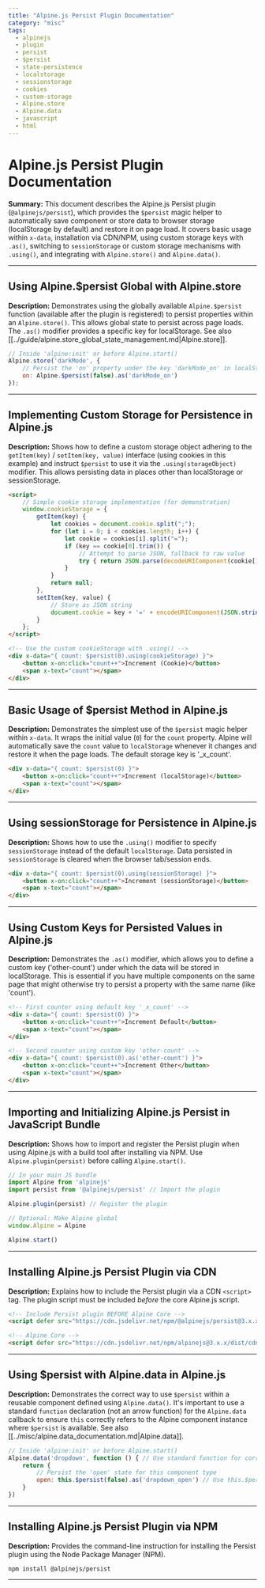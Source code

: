 ```yaml
---
title: "Alpine.js Persist Plugin Documentation"
category: "misc"
tags:
  - alpinejs
  - plugin
  - persist
  - $persist
  - state-persistence
  - localstorage
  - sessionstorage
  - cookies
  - custom-storage
  - Alpine.store
  - Alpine.data
  - javascript
  - html
---
```


# Alpine.js Persist Plugin Documentation

**Summary:** This document describes the Alpine.js Persist plugin (`@alpinejs/persist`), which provides the `$persist` magic helper to automatically save component or store data to browser storage (localStorage by default) and restore it on page load. It covers basic usage within `x-data`, installation via CDN/NPM, using custom storage keys with `.as()`, switching to `sessionStorage` or custom storage mechanisms with `.using()`, and integrating with `Alpine.store()` and `Alpine.data()`.

---

## Using Alpine.$persist Global with Alpine.store

**Description:** Demonstrates using the globally available `Alpine.$persist` function (available after the plugin is registered) to persist properties within an `Alpine.store()`. This allows global state to persist across page loads. The `.as()` modifier provides a specific key for localStorage. See also [[../guide/alpine.store_global_state_management.md|Alpine.store]].

```javascript
// Inside 'alpine:init' or before Alpine.start()
Alpine.store('darkMode', {
    // Persist the 'on' property under the key 'darkMode_on' in localStorage
    on: Alpine.$persist(false).as('darkMode_on')
});
```

---

## Implementing Custom Storage for Persistence in Alpine.js

**Description:** Shows how to define a custom storage object adhering to the `getItem(key)` / `setItem(key, value)` interface (using cookies in this example) and instruct `$persist` to use it via the `.using(storageObject)` modifier. This allows persisting data in places other than localStorage or sessionStorage.

```html
<script>
    // Simple cookie storage implementation (for demonstration)
    window.cookieStorage = {
        getItem(key) {
            let cookies = document.cookie.split(";");
            for (let i = 0; i < cookies.length; i++) {
                let cookie = cookies[i].split("=");
                if (key == cookie[0].trim()) {
                    // Attempt to parse JSON, fallback to raw value
                    try { return JSON.parse(decodeURIComponent(cookie[1])); } catch (e) { return decodeURIComponent(cookie[1]); }
                }
            }
            return null;
        },
        setItem(key, value) {
            // Store as JSON string
            document.cookie = key + '=' + encodeURIComponent(JSON.stringify(value));
        }
    };
</script>

<!-- Use the custom cookieStorage with .using() -->
<div x-data="{ count: $persist(0).using(cookieStorage) }">
    <button x-on:click="count++">Increment (Cookie)</button>
    <span x-text="count"></span>
</div>
```

---

## Basic Usage of $persist Method in Alpine.js

**Description:** Demonstrates the simplest use of the `$persist` magic helper within `x-data`. It wraps the initial value (`0`) for the `count` property. Alpine will automatically save the `count` value to `localStorage` whenever it changes and restore it when the page loads. The default storage key is '_x_count'.

```html
<div x-data="{ count: $persist(0) }">
    <button x-on:click="count++">Increment (localStorage)</button>
    <span x-text="count"></span>
</div>
```

---

## Using sessionStorage for Persistence in Alpine.js

**Description:** Shows how to use the `.using()` modifier to specify `sessionStorage` instead of the default `localStorage`. Data persisted in `sessionStorage` is cleared when the browser tab/session ends.

```html
<div x-data="{ count: $persist(0).using(sessionStorage) }">
    <button x-on:click="count++">Increment (sessionStorage)</button>
    <span x-text="count"></span>
</div>
```

---

## Using Custom Keys for Persisted Values in Alpine.js

**Description:** Demonstrates the `.as()` modifier, which allows you to define a custom key ('other-count') under which the data will be stored in localStorage. This is essential if you have multiple components on the same page that might otherwise try to persist a property with the same name (like 'count').

```html
<!-- First counter using default key '_x_count' -->
<div x-data="{ count: $persist(0) }">
    <button x-on:click="count++">Increment Default</button>
    <span x-text="count"></span>
</div>

<!-- Second counter using custom key 'other-count' -->
<div x-data="{ count: $persist(0).as('other-count') }">
    <button x-on:click="count++">Increment Other</button>
    <span x-text="count"></span>
</div>
```

---

## Importing and Initializing Alpine.js Persist in JavaScript Bundle

**Description:** Shows how to import and register the Persist plugin when using Alpine.js with a build tool after installing via NPM. Use `Alpine.plugin(persist)` before calling `Alpine.start()`.

```javascript
// In your main JS bundle
import Alpine from 'alpinejs'
import persist from '@alpinejs/persist' // Import the plugin

Alpine.plugin(persist) // Register the plugin

// Optional: Make Alpine global
window.Alpine = Alpine

Alpine.start()
```

---

## Installing Alpine.js Persist Plugin via CDN

**Description:** Explains how to include the Persist plugin via a CDN `<script>` tag. The plugin script must be included *before* the core Alpine.js script.

```html
<!-- Include Persist plugin BEFORE Alpine Core -->
<script defer src="https://cdn.jsdelivr.net/npm/@alpinejs/persist@3.x.x/dist/cdn.min.js"></script>

<!-- Alpine Core -->
<script defer src="https://cdn.jsdelivr.net/npm/alpinejs@3.x.x/dist/cdn.min.js"></script>
```

---

## Using $persist with Alpine.data in Alpine.js

**Description:** Demonstrates the correct way to use `$persist` within a reusable component defined using `Alpine.data()`. It's important to use a standard `function` declaration (not an arrow function) for the `Alpine.data` callback to ensure `this` correctly refers to the Alpine component instance where `$persist` is available. See also [[../misc/alpine.data_documentation.md|Alpine.data]].

```javascript
// Inside 'alpine:init' or before Alpine.start()
Alpine.data('dropdown', function () { // Use standard function for correct 'this'
    return {
        // Persist the 'open' state for this component type
        open: this.$persist(false).as('dropdown_open') // Use this.$persist
    }
})
```

---

## Installing Alpine.js Persist Plugin via NPM

**Description:** Provides the command-line instruction for installing the Persist plugin using the Node Package Manager (NPM).

```shell
npm install @alpinejs/persist
```

---